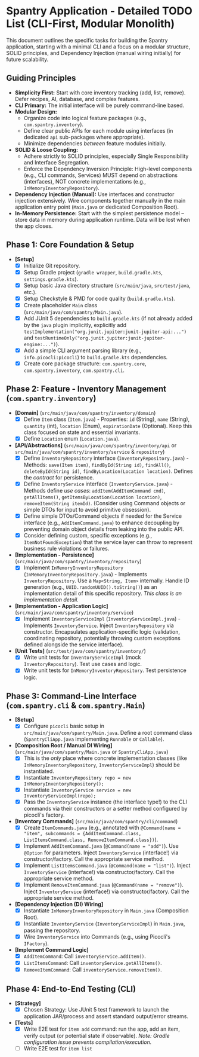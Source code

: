 # Spantry Application - Detailed TODO List (CLI-First, Modular Monolith)

This document outlines the specific tasks for building the Spantry application, starting with a minimal CLI and a focus on a modular structure, SOLID principles, and Dependency Injection (manual wiring initially) for future scalability.

## Guiding Principles

- **Simplicity First:** Start with core inventory tracking (add, list, remove). Defer recipes, AI, database, and complex features.
- **CLI Primary:** The initial interface will be purely command-line based.
- **Modular Design:**
  - Organize code into logical feature packages (e.g., `com.spantry.inventory`).
  - Define clear public APIs for each module using interfaces (in dedicated `api` sub-packages where appropriate).
  - Minimize dependencies _between_ feature modules initially.
- **SOLID & Loose Coupling:**
  - Adhere strictly to SOLID principles, especially Single Responsibility and Interface Segregation.
  - Enforce the Dependency Inversion Principle: High-level components (e.g., CLI commands, Services) MUST depend on abstractions (interfaces), NOT concrete implementations (e.g., `InMemoryInventoryRepository`).
- **Dependency Injection (Manual):** Use interfaces and constructor injection extensively. Wire components together manually in the main application entry point (`Main.java` or dedicated Composition Root).
- **In-Memory Persistence:** Start with the simplest persistence model – store data in memory during application runtime. Data will be lost when the app closes.

## Phase 1: Core Foundation & Setup

- **[Setup]**
  - [x] Initialize Git repository.
  - [x] Setup Gradle project (`gradle wrapper`, `build.gradle.kts`, `settings.gradle.kts`).
  - [x] Setup basic Java directory structure (`src/main/java`, `src/test/java`, etc.).
  - [x] Setup Checkstyle & PMD for code quality (`build.gradle.kts`).
  - [x] Create placeholder `Main` class (`src/main/java/com/spantry/Main.java`).
  - [x] Add JUnit 5 dependencies to `build.gradle.kts` (if not already added by the `java` plugin implicitly, explicitly add `testImplementation("org.junit.jupiter:junit-jupiter-api:...")` and `testRuntimeOnly("org.junit.jupiter:junit-jupiter-engine:...")`).
  - [x] Add a simple CLI argument parsing library (e.g., `info.picocli:picocli`) to `build.gradle.kts` dependencies.
  - [x] Create core package structure: `com.spantry.core`, `com.spantry.inventory`, `com.spantry.cli`.

## Phase 2: Feature - Inventory Management (`com.spantry.inventory`)

- **[Domain]** (`src/main/java/com/spantry/inventory/domain`)
  - [x] Define `Item` class (`Item.java`) - Properties: `id` (String), `name` (String), `quantity` (int), `location` (Enum), `expirationDate` (Optional<LocalDate>). Keep this class focused on state and essential invariants.
  - [x] Define `Location` enum (`Location.java`).
- **[API/Abstractions]** (`src/main/java/com/spantry/inventory/api` or `src/main/java/com/spantry/inventory/service` & `repository`)
  - [x] Define `InventoryRepository` interface (`InventoryRepository.java`) - Methods: `save(Item item)`, `findById(String id)`, `findAll()`, `deleteById(String id)`, `findByLocation(Location location)`. Defines the _contract_ for persistence.
  - [x] Define `InventoryService` interface (`InventoryService.java`) - Methods define _use cases_: `addItem(AddItemCommand cmd)`, `getAllItems()`, `getItemsByLocation(Location location)`, `removeItem(String itemId)`. (Consider using Command objects or simple DTOs for input to avoid primitive obsession).
  - [x] Define simple DTOs/Command objects if needed for the Service interface (e.g., `AddItemCommand.java`) to enhance decoupling by preventing domain object details from leaking into the public API.
  - [x] Consider defining custom, specific exceptions (e.g., `ItemNotFoundException`) that the service layer can throw to represent business rule violations or failures.
- **[Implementation - Persistence]** (`src/main/java/com/spantry/inventory/repository`)
  - [x] Implement `InMemoryInventoryRepository` (`InMemoryInventoryRepository.java`) - Implements `InventoryRepository`. Use a `Map<String, Item>` internally. Handle ID generation (e.g., `UUID.randomUUID().toString()`) as an implementation detail of this specific repository. _This class is an implementation detail._
- **[Implementation - Application Logic]** (`src/main/java/com/spantry/inventory/service`)
  - [x] Implement `InventoryServiceImpl` (`InventoryServiceImpl.java`) - Implements `InventoryService`. Inject `InventoryRepository` via constructor. Encapsulates application-specific logic (validation, coordinating repository, potentially throwing custom exceptions defined alongside the service interface).
- **[Unit Tests]** (`src/test/java/com/spantry/inventory/`)
  - [x] Write unit tests for `InventoryServiceImpl` (mock `InventoryRepository`). Test use cases and logic.
  - [x] Write unit tests for `InMemoryInventoryRepository`. Test persistence logic.

## Phase 3: Command-Line Interface (`com.spantry.cli` & `com.spantry.Main`)

- **[Setup]**
  - [x] Configure `picocli` basic setup in `src/main/java/com/spantry/Main.java`. Define a root command class (`SpantryCliApp.java` implementing `Runnable` or `Callable`).
- **[Composition Root / Manual DI Wiring]** (`src/main/java/com/spantry/Main.java` or `SpantryCliApp.java`)
  - [x] This is the _only_ place where concrete implementation classes (like `InMemoryInventoryRepository`, `InventoryServiceImpl`) should be instantiated.
  - [x] Instantiate `InventoryRepository repo = new InMemoryInventoryRepository();`
  - [x] Instantiate `InventoryService service = new InventoryServiceImpl(repo);`
  - [x] Pass the `InventoryService` instance (the interface type!) to the CLI commands via their constructors or a setter method configured by picocli's factory.
- **[Inventory Commands]** (`src/main/java/com/spantry/cli/command`)
  - [x] Create `ItemCommands.java` (e.g., annotated with `@Command(name = "item", subcommands = {AddItemCommand.class, ListItemsCommand.class, RemoveItemCommand.class})`).
  - [x] Implement `AddItemCommand.java` (`@Command(name = "add")`). Use `@Option` for parameters. Inject `InventoryService` (interface!) via constructor/factory. Call the appropriate service method.
  - [x] Implement `ListItemsCommand.java` (`@Command(name = "list")`). Inject `InventoryService` (interface!) via constructor/factory. Call the appropriate service method.
  - [x] Implement `RemoveItemCommand.java` (`@Command(name = "remove")`). Inject `InventoryService` (interface!) via constructor/factory. Call the appropriate service method.
- **[Dependency Injection (DI) Wiring]**
  - [x] Instantiate `InMemoryInventoryRepository` in `Main.java` (Composition Root).
  - [x] Instantiate `InventoryService` (`InventoryServiceImpl`) in `Main.java`, passing the repository.
  - [x] Wire `InventoryService` into Commands (e.g., using Picocli's `IFactory`).
- **[Implement Command Logic]**
  - [x] `AddItemCommand`: Call `inventoryService.addItem()`.
  - [x] `ListItemsCommand`: Call `inventoryService.getAllItems()`.
  - [x] `RemoveItemCommand`: Call `inventoryService.removeItem()`.

## Phase 4: End-to-End Testing (CLI)

- **[Strategy]**
  - [x] Chosen Strategy: Use JUnit 5 test framework to launch the application JAR/process and assert standard output/error streams.
- **[Tests]**
  - [x] Write E2E test for `item add` command: run the app, add an item, verify output (or potential state if observable). _Note: Gradle configuration issue prevents compilation/execution._
  - [ ] Write E2E test for `item list`
